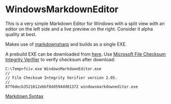 WindowsMarkdownEditor
=====================

This is a very simple Markdown Editor for Windows with a split view with an editor on the left side and a live preview on the right. Consider it alpha quality at best.

Makes use of [markdownsharp](https://code.google.com/p/markdownsharp/) and builds as a single EXE.

A prebuild EXE can be downloaded from [here](https://dl.dropboxusercontent.com/u/166119/WindowsMarkdownEditor.exe). Use [Microsoft File Checksum Integrity Verifier](http://www.microsoft.com/en-us/download/details.aspx?id=11533) to verify checksum after download: 

    C:\Temp>fciv.exe WindowsMarkdownEditor.exe
    //
    // File Checksum Integrity Verifier version 2.05.
    //
    87f6decb3521612ebbf8dd594dd01372 windowsmarkdowneditor.exe

[Markdown Syntax](http://daringfireball.net/projects/markdown/syntax)
